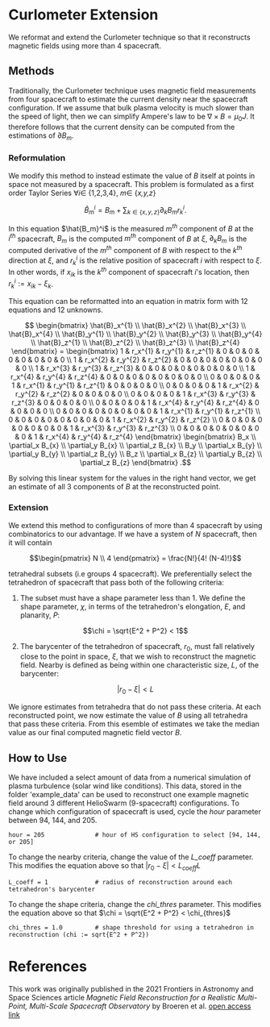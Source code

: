 # Curlometer Extension
We reformat and extend the Curlometer technique so that it reconstructs magnetic fields using more than 4 spacecraft.

## Methods
Traditionally, the Curlometer technique uses magnetic field measurements from four spacecraft to estimate the current density near the spacecraft configuration. If we assume that bulk plasma velocity is much slower than the speed of light, then we can simplify Ampere's law to be $\nabla \times B = \mu_0 J$. It therefore follows that the current density can be computed from the estimations of $\partial B_m$.

### Reformulation
We modify this method to instead estimate the value of $B$ itself at points in space not measured by a spacecraft. This problem is formulated as a first order Taylor Series $\forall i \in$ {1,2,3,4}, $m \in$ {*x,y,z*}

```math
\hat{B}_m^i=B_m+\sum_{k \in \{x,y,z\}} \partial_k B_{m} r_{k}^{i}.
```

In this equation $\hat{B_m}^i$ is the measured $m^{th}$ component of $B$ at the $i^{th}$ spacecraft, $B_m$ is the computed $m^{th}$ component of $B$ at $\xi$, $\partial_k B_{m}$ is the computed derivative of the $m^{th}$ component of $B$ with respect to the $k^{th}$ direction at $\xi$, and $r_k^{i}$ is the relative position of spacecraft $i$ with respect to $\xi$. In other words, if $x_{ik}$ is the $k^{th}$ component of spacecraft $i$'s location, then $r_k^{i} := x_{ik} - \xi_k$.

This equation can be reformatted into an equation in matrix form with 12 equations and 12 unknowns.

```math
 \begin{bmatrix} \hat{B}_x^{1} \\ \hat{B}_x^{2} \\ \hat{B}_x^{3} \\ \hat{B}_x^{4} \\ \hat{B}_y^{1} \\ \hat{B}_y^{2} \\ \hat{B}_y^{3} \\ \hat{B}_y^{4} \\ \hat{B}_z^{1} \\ \hat{B}_z^{2} \\ \hat{B}_z^{3} \\ \hat{B}_z^{4}  \end{bmatrix}  
=
\begin{bmatrix}
1 & r_x^{1} & r_y^{1} & r_z^{1} & 0 & 0 & 0 & 0 & 0 & 0 & 0 & 0 \\
1 & r_x^{2} & r_y^{2} & r_z^{2} & 0 & 0 & 0 & 0 & 0 & 0 & 0 & 0 \\
1 & r_x^{3} & r_y^{3} & r_z^{3} & 0 & 0 & 0 & 0 & 0 & 0 & 0 & 0 \\
1 & r_x^{4} & r_y^{4} & r_z^{4} & 0 & 0 & 0 & 0 & 0 & 0 & 0 & 0 \\
0 & 0 & 0 & 0 & 1 & r_x^{1} & r_y^{1} & r_z^{1} & 0 & 0 & 0 & 0 \\
0 & 0 & 0 & 0 & 1 & r_x^{2} & r_y^{2} & r_z^{2} & 0 & 0 & 0 & 0 \\
0 & 0 & 0 & 0 & 1 & r_x^{3} & r_y^{3} & r_z^{3} & 0 & 0 & 0 & 0 \\
0 & 0 & 0 & 0 & 1 & r_x^{4} & r_y^{4} & r_z^{4} & 0 & 0 & 0 & 0 \\
0 & 0 & 0 & 0 & 0 & 0 & 0 & 0 & 1 & r_x^{1} & r_y^{1} & r_z^{1} \\
0 & 0 & 0 & 0 & 0 & 0 & 0 & 0 & 1 & r_x^{2} & r_y^{2} & r_z^{2} \\
0 & 0 & 0 & 0 & 0 & 0 & 0 & 0 & 1 & r_x^{3} & r_y^{3} & r_z^{3} \\
0 & 0 & 0 & 0 & 0 & 0 & 0 & 0 & 1 & r_x^{4} & r_y^{4} & r_z^{4}
\end{bmatrix}
\begin{bmatrix} B_x \\ \partial_x B_{x} \\ \partial_y B_{x} \\ \partial_z B_{x} \\ B_y \\ \partial_x B_{y} \\ \partial_y B_{y} \\ \partial_z B_{y} \\ B_z \\ \partial_x B_{z} \\ \partial_y B_{z} \\ \partial_z B_{z}  \end{bmatrix} .
```
By solving this linear system for the values in the right hand vector, we get an estimate of all 3 components of $B$ at the reconstructed point.

### Extension
We extend this method to configurations of more than 4 spacecraft by using combinatorics to our advantage. If we have a system of $N$ spacecraft, then it will contain 
```math
\begin{pmatrix} N \\ 4 \end{pmatrix} = \frac{N!}{4! (N-4)!}
```
tetrahedral subsets (i.e groups 4 spacecraft). We preferentially select the tetrahedron of spacecraft that pass both of the following criteria:
1. The subset must have a shape parameter less than 1. We define the shape parameter, $\chi$, in terms of the tetrahedron's elongation, $E$, and planarity, $P$:
```math
\chi = \sqrt{E^2 + P^2} < 1
```
2. The barycenter of the tetrahedron of spacecraft, $r_0$, must fall relatively close to the point in space, $\xi$, that we wish to reconstruct the magnetic field. Nearby is defined as being within one characteristic size, $L$, of the barycenter:
```math
|r_0 - \xi| < L
```

We ignore estimates from tetrahedra that do not pass these criteria. At each reconstructed point, we now estimate the value of $B$ using all tetrahedra that pass these criteria. From this esemble of estimates we take the median value as our final computed magnetic field vector $B$.



## How to Use
We have included a select amount of data from a numerical simulation of plasma turbulence (solar wind like conditions). This data, stored in the folder 'example_data' can be used to reconstruct one example magnetic field around 3 different HelioSwarm (9-spacecraft) configurations. To change which configuration of spacecraft is used, cycle the *hour* parameter between 94, 144, and 205.
```
hour = 205              # hour of HS configuration to select [94, 144, or 205]
```
To change the nearby criteria, change the value of the *L_coeff* parameter. This modifies the equation above so that $|r_0 - \xi| < L_{coeff} L$
```
L_coeff = 1             # radius of reconstruction around each tetrahedron's barycenter
```
To change the shape criteria, change the *chi_thres* parameter. This modifies the equation above so that $\chi = \sqrt{E^2 + P^2} < \chi_{thres}$
```
chi_thres = 1.0         # shape threshold for using a tetrahedron in reconstruction (chi := sqrt{E^2 + P^2})
```



# References
This work was originally published in the 2021 Frontiers in Astronomy and Space Sciences article *Magnetic Field Reconstruction for a Realistic Multi-Point, Multi-Scale Spacecraft Observatory* by Broeren et al.
[open access link](https://doi.org/10.3389/fspas.2021.727076)

